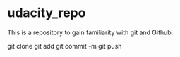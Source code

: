 # udacity_repo
This is a repository to gain familiarity with git and Github.

git clone
git add 
git commit -m
git push